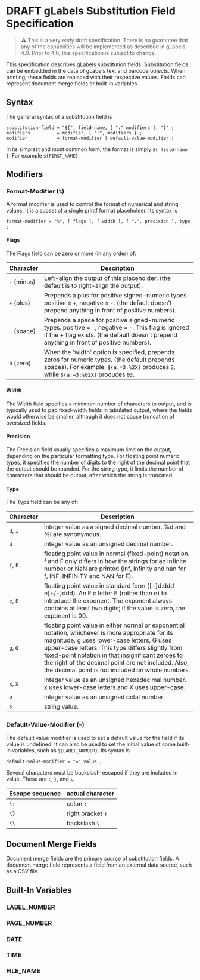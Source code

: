 DRAFT gLabels Substitution Field Specification
==============================================

> :warning: This is a very early draft specification.  There is no guarantee that any of the capabilities will be implemented as described in gLabels 4.0.  Prior to 4.0, this specification is subject to change.

This specification describes gLabels substitution fields.  Substitution fields can be embedded in the data of gLabels text and barcode objects.  When printing, these fields are replaced with their respective values.  Fields can represent document merge fields or built-in variables. 

Syntax
------
The general syntax of a substitution field is

```ebnf
substitution-field = "${", field-name, [ ":" modifiers ], "}" ;
modifiers          = modifier, [ ":", modifiers ] ;
modifier           = format-modifier | default-value-modifier ;
```

In its simplest and most common form, the format is simply `${ field-name }`.  For example `${FIRST_NAME}`.

Modifiers
---------
### Format-Modifier (`%`)
A format modifier is used to control the format of numerical and string values.  It is a subset of a single printf format placeholder.  Its syntax is

```ebnf
format-modifier = "%", [ flags ], [ width ], [ ".", precision ], type ;
```

#### Flags
The Flags field can be zero or more (in any order) of:

Character   | Description
------------|------------
`-` (minus) | Left-align the output of this placeholder. (the default is to right-align the output).
`+` (plus)  | Prepends a plus for positive signed-numeric types. positive = `+`, negative = `-`. (the default doesn't prepend anything in front of positive numbers).
` ` (space) | Prepends a space for positive signed-numeric types. positive = ` `, negative = `-`. This flag is ignored if the + flag exists. (the default doesn't prepend anything in front of positive numbers).
`0` (zero)  | When the 'width' option is specified, prepends zeros for numeric types. (the default prepends spaces). For example, `${a:=3:%2X}` produces `3`, while `${a:=3:%02X}` produces `03`.

#### Width
The Width field specifies a minimum number of characters to output, and is typically used to pad fixed-width fields in tabulated output, where the fields would otherwise be smaller, although it does not cause truncation of oversized fields.

#### Precision
The Precision field usually specifies a maximum limit on the output, depending on the particular formatting type. For floating point numeric types, it specifies the number of digits to the right of the decimal point that the output should be rounded. For the string type, it limits the number of characters that should be output, after which the string is truncated.

#### Type
The Type field can be any of:

Character | Description
----------|--------------
`d`, `i`  | integer value as a signed decimal number. %d and %i are synonymous.
`u`       | integer value as an unsigned decimal number.
`f`, `F`  | floating point value in normal (fixed-point) notation. f and F only differs in how the strings for an infinite number or NaN are printed (inf, infinity and nan for f, INF, INFINITY and NAN for F).
`e`, `E`  | floating point value in standard form ([-]d.ddd e[+/-]ddd). An E c letter E (rather than e) to introduce the exponent. The exponent always contains at least two digits; if the value is zero, the exponent is 00.
`g`, `G`  | floating point value in either normal or exponential notation, whichever is more appropriate for its magnitude. g uses lower-case letters, G uses upper-case letters. This type differs slightly from fixed-point notation in that insignificant zeroes to the right of the decimal point are not included. Also, the decimal point is not included on whole numbers.
`x`, `X`  | integer value as an unsigned hexadecimal number. x uses lower-case letters and X uses upper-case.
`o`       | integer value as an unsigned octal number.
`s`       | string value.

### Default-Value-Modifier (`=`)
The default value modifier is used to set a default value for the field if its value is undefined.  It can also be used to set the initial value of some built-in variables, such as `${LABEL_NUMBER}`. Its syntax is

```ebnf
default-value-modifier = "=" value ;
```

Several characters must be backslash-escaped if they are included in value.  These are `:`, `}`, and `\`.

Escape sequence | actual character
----------------|-----------------
`\:`            | colon `:`
`\}`            | right bracket `}`
`\\`            | backslash `\`

Document Merge Fields
---------------------
Document merge fields are the primary source of substitution fields.  A document merge field represents a field from an external data source, such as a CSV file.

Built-In Variables
------------------
### LABEL_NUMBER
### PAGE_NUMBER
### DATE
### TIME
### FILE_NAME

